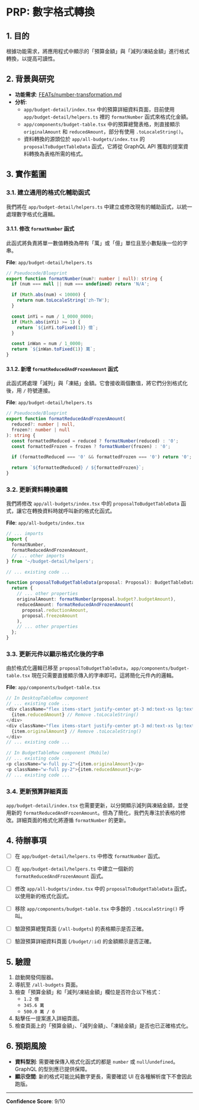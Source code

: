 # PRP: 數字格式轉換

## 1. 目的

根據功能需求，將應用程式中顯示的「預算金額」與「減列/凍結金額」進行格式轉換，以提高可讀性。

## 2. 背景與研究

- **功能需求**: [FEATs/number-transformation.md](FEATs/number-transformation.md)
- **分析**:
    - `app/budget-detail/index.tsx` 中的預算詳細資料頁面，目前使用 `app/budget-detail/helpers.ts` 裡的 `formatNumber` 函式來格式化金額。
    - `app/components/budget-table.tsx` 中的預算總覽表格，則直接顯示 `originalAmount` 和 `reducedAmount`，部分有使用 `.toLocaleString()`。
    - 資料轉換的源頭位於 `app/all-budgets/index.tsx` 的 `proposalToBudgetTableData` 函式，它將從 GraphQL API 獲取的提案資料轉換為表格所需的格式。

## 3. 實作藍圖

### 3.1. 建立通用的格式化輔助函式

我們將在 `app/budget-detail/helpers.ts` 中建立或修改現有的輔助函式，以統一處理數字格式化邏輯。

#### 3.1.1. 修改 `formatNumber` 函式

此函式將負責將單一數值轉換為帶有「萬」或「億」單位且至小數點後一位的字串。

**File**: `app/budget-detail/helpers.ts`

```typescript
// Pseudocode/Blueprint
export function formatNumber(num?: number | null): string {
  if (num === null || num === undefined) return 'N/A';

  if (Math.abs(num) < 10000) {
    return num.toLocaleString('zh-TW');
  }

  const inYi = num / 1_0000_0000;
  if (Math.abs(inYi) >= 1) {
    return `${inYi.toFixed(1)} 億`;
  }

  const inWan = num / 1_0000;
  return `${inWan.toFixed(1)} 萬`;
}
```

#### 3.1.2. 新增 `formatReducedAndFrozenAmount` 函式

此函式將處理「減列」與「凍結」金額。它會接收兩個數值，將它們分別格式化後，用 `/` 符號連接。

**File**: `app/budget-detail/helpers.ts`

```typescript
// Pseudocode/Blueprint
export function formatReducedAndFrozenAmount(
  reduced?: number | null,
  frozen?: number | null
): string {
  const formattedReduced = reduced ? formatNumber(reduced) : '0';
  const formattedFrozen = frozen ? formatNumber(frozen) : '0';

  if (formattedReduced === '0' && formattedFrozen === '0') return '0';

  return `${formattedReduced} / ${formattedFrozen}`;
}
```

### 3.2. 更新資料轉換邏輯

我們將修改 `app/all-budgets/index.tsx` 中的 `proposalToBudgetTableData` 函式，讓它在轉換資料時就呼叫新的格式化函式。

**File**: `app/all-budgets/index.tsx`

```typescript
// ... imports
import {
  formatNumber,
  formatReducedAndFrozenAmount,
  // ... other imports
} from '~/budget-detail/helpers';

// ... existing code ...

function proposalToBudgetTableData(proposal: Proposal): BudgetTableData {
  return {
    // ... other properties
    originalAmount: formatNumber(proposal.budget?.budgetAmount),
    reducedAmount: formatReducedAndFrozenAmount(
      proposal.reductionAmount,
      proposal.freezeAmount
    ),
    // ... other properties
  };
}
```

### 3.3. 更新元件以顯示格式化後的字串

由於格式化邏輯已移至 `proposalToBudgetTableData`，`app/components/budget-table.tsx` 現在只需要直接顯示傳入的字串即可。這將簡化元件內的邏輯。

**File**: `app/components/budget-table.tsx`

```typescript
// In DesktopTableRow component
// ... existing code ...
<div className="flex items-start justify-center pt-3 md:text-xs lg:text-sm">
  {item.reducedAmount} // Remove .toLocaleString()
</div>
<div className="flex items-start justify-center pt-3 md:text-xs lg:text-sm">
  {item.originalAmount} // Remove .toLocaleString()
</div>
// ... existing code ...

// In BudgetTableRow component (Mobile)
// ... existing code ...
<p className="w-full py-2">{item.originalAmount}</p>
<p className="w-full py-2">{item.reducedAmount}</p>
// ... existing code ...
```

### 3.4. 更新預算詳細頁面

`app/budget-detail/index.tsx` 也需要更新，以分開顯示減列與凍結金額，並使用新的 `formatReducedAndFrozenAmount`。但為了簡化，我們先專注於表格的修改。詳細頁面的格式化將遵循 `formatNumber` 的更新。

## 4. 待辦事項

- [ ] 在 `app/budget-detail/helpers.ts` 中修改 `formatNumber` 函式。
- [ ] 在 `app/budget-detail/helpers.ts` 中建立一個新的 `formatReducedAndFrozenAmount` 函式。
- [ ] 修改 `app/all-budgets/index.tsx` 中的 `proposalToBudgetTableData` 函式，以使用新的格式化函式。
- [ ] 移除 `app/components/budget-table.tsx` 中多餘的 `.toLocaleString()` 呼叫。
- [ ] 驗證預算總覽頁面 (`/all-budgets`) 的表格顯示是否正確。
- [ ] 驗證預算詳細資料頁面 (`/budget/:id`) 的金額顯示是否正確。


## 5. 驗證

1.  啟動開發伺服器。
2.  導航至 `/all-budgets` 頁面。
3.  檢查「預算金額」和「減列/凍結金額」欄位是否符合以下格式：
    -   `1.2 億`
    -   `345.6 萬`
    -   `500.0 萬 / 0`
4.  點擊任一提案進入詳細頁面。
5.  檢查頁面上的「預算金額」、「減列金額」、「凍結金額」是否也已正確格式化。

## 6. 預期風險

- **資料型別**: 需要確保傳入格式化函式的都是 `number` 或 `null`/`undefined`。GraphQL 的型別應已提供保障。
- **顯示空間**: 新的格式可能比純數字更長，需要確認 UI 在各種解析度下不會因此跑版。

---
**Confidence Score**: 9/10
